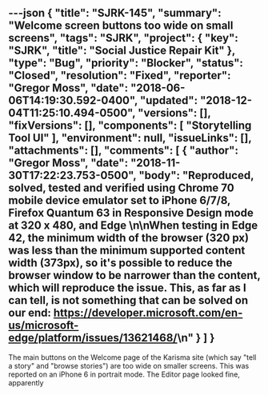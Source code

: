 ---json
{
  "title": "SJRK-145",
  "summary": "Welcome screen buttons too wide on small screens",
  "tags": "SJRK",
  "project": {
    "key": "SJRK",
    "title": "Social Justice Repair Kit"
  },
  "type": "Bug",
  "priority": "Blocker",
  "status": "Closed",
  "resolution": "Fixed",
  "reporter": "Gregor Moss",
  "date": "2018-06-06T14:19:30.592-0400",
  "updated": "2018-12-04T11:25:10.494-0500",
  "versions": [],
  "fixVersions": [],
  "components": [
    "Storytelling Tool UI"
  ],
  "environment": null,
  "issueLinks": [],
  "attachments": [],
  "comments": [
    {
      "author": "Gregor Moss",
      "date": "2018-11-30T17:22:23.753-0500",
      "body": "Reproduced, solved, tested and verified using Chrome 70 mobile device emulator set to iPhone 6/7/8, Firefox Quantum 63 in Responsive Design mode at 320 x 480, and Edge&#x20;\n\nWhen testing in Edge 42, the minimum width of the browser (320 px) was less than the minimum supported content width (373px), so it's possible to reduce the browser window to be narrower than the content, which will reproduce the issue. This, as far as I can tell, is not something that can be solved on our end: <https://developer.microsoft.com/en-us/microsoft-edge/platform/issues/13621468/>\n"
    }
  ]
}
---
The main buttons on the Welcome page of the Karisma site (which say "tell a story" and "browse stories") are too wide on smaller screens. This was reported on an iPhone 6 in portrait mode. The Editor page looked fine, apparently

        